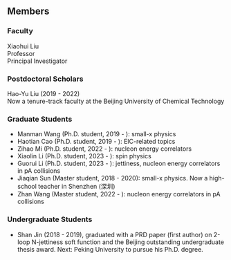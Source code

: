 ## Members 
### Faculty 


Xiaohui Liu\
Professor \
Principal Investigator 

### Postdoctoral Scholars
Hao-Yu Liu (2019 - 2022)\
Now a tenure-track faculty at the Beijing University of Chemical Technology

### Graduate Students
- Manman Wang (Ph.D. student, 2019 - ): small-x physics
- Haotian Cao (Ph.D. student, 2019 - ): EIC-related topics   
- Zihao Mi (Ph.D. student, 2022 - ): nucleon energy correlators  
- Xiaolin Li (Ph.D. student, 2023 - ): spin physics 
- Guorui Li (Ph.D. student, 2023 - ): jettiness, nucleon energy correlators in pA collisions
- Jiaqian Sun (Master student, 2018 - 2020): small-x physics. Now a high-school teacher in Shenzhen (深圳)
- Zhan Wang (Master student, 2022 - ): nucleon energy correlators in pA collisions 

### Undergraduate Students
- Shan Jin (2018 - 2019), graduated with a PRD paper (first author) on 2-loop N-jettiness soft function and the Beijing outstanding undergraduate thesis award. Next: Peking University to pursue his Ph.D. degree. 
